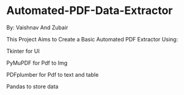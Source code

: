 # Automated-PDF-Data-Extractor
By: Vaishnav And Zubair

This Project Aims to Create a Basic Automated PDF Extractor Using:

Tkinter for UI

PyMuPDF for Pdf to Img

PDFplumber for Pdf to text and table

Pandas to store data
